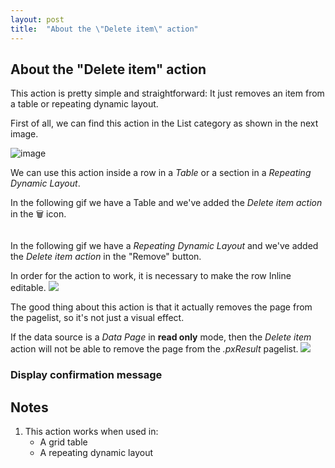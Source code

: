 ```yaml
---
layout: post
title:  "About the \"Delete item\" action"
---
```


## About the "Delete item" action

This action is pretty simple and straightforward: It just removes an item from a table or repeating dynamic layout. 

First of all, we can find this action in the List category as shown in the next image.

![image](https://user-images.githubusercontent.com/19811297/141845370-be3a5538-aada-429b-8b5d-c5be8579be58.png)

We can use this action inside a row in a _Table_ or a section in a _Repeating Dynamic Layout_. 

In the following gif we have a Table and we've added the _Delete item action_ in the 🗑 icon. 

<img data-gifffer="https://raw.githubusercontent.com/dfrankmv/pegablog/gh-pages/img/SMYeIXpBrj.gif" />

In the following gif we have a _Repeating Dynamic Layout_ and we've added the _Delete item action_ in the "Remove" button.

<img data-gifffer="https://raw.githubusercontent.com/dfrankmv/pegablog/gh-pages/img/qCSBer1VzN.gif" />

<div class="block warning">
    In order for the action to work, it is necessary to make the row Inline editable.
    <img src="https://user-images.githubusercontent.com/19811297/141969058-552c5bbc-0e44-45a3-9198-558b003fcf1a.png" />
</div>

The good thing about this action is that it actually removes the page from the pagelist, so it's not just a visual effect.

<div class="block important">
    If the data source is a <em>Data Page</em> in <b>read only</b> mode, then the <em>Delete item</em> action will not be able to remove the page from the <em>.pxResult</em> pagelist.
    <img src="https://user-images.githubusercontent.com/19811297/141976362-6fbb50c6-2f7a-418f-982f-4c47ad4ce06b.png" />
</div>

### Display confirmation message



## Notes
1. This action works when used in:
    - A grid table
    - A repeating dynamic layout


